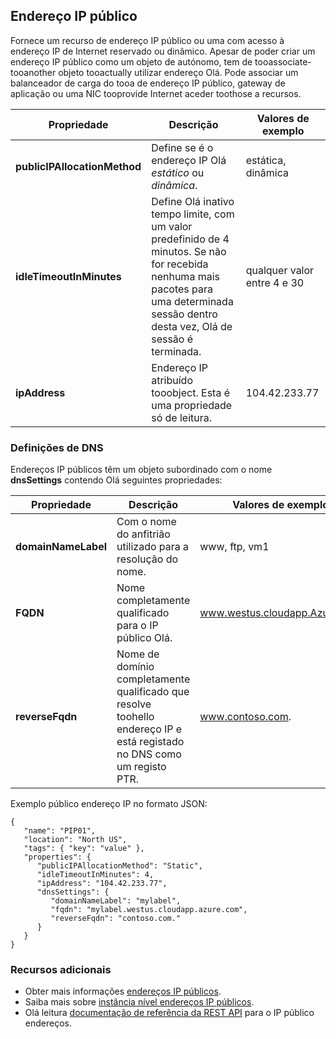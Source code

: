 ## <a name="public-ip-address"></a>Endereço IP público
Fornece um recurso de endereço IP público ou uma com acesso à endereço IP de Internet reservado ou dinâmico. Apesar de poder criar um endereço IP público como um objeto de autónomo, tem de tooassociate-tooanother objeto tooactually utilizar endereço Olá. Pode associar um balanceador de carga do tooa de endereço IP público, gateway de aplicação ou uma NIC tooprovide Internet aceder toothose a recursos.  

| Propriedade | Descrição | Valores de exemplo |
| --- | --- | --- |
| **publicIPAllocationMethod** |Define se é o endereço IP Olá *estático* ou *dinâmica*. |estática, dinâmica |
| **idleTimeoutInMinutes** |Define Olá inativo tempo limite, com um valor predefinido de 4 minutos. Se não for recebida nenhuma mais pacotes para uma determinada sessão dentro desta vez, Olá de sessão é terminada. |qualquer valor entre 4 e 30 |
| **ipAddress** |Endereço IP atribuído tooobject. Esta é uma propriedade só de leitura. |104.42.233.77 |

### <a name="dns-settings"></a>Definições de DNS
Endereços IP públicos têm um objeto subordinado com o nome **dnsSettings** contendo Olá seguintes propriedades:

| Propriedade | Descrição | Valores de exemplo |
| --- | --- | --- |
| **domainNameLabel** |Com o nome do anfitrião utilizado para a resolução do nome. |www, ftp, vm1 |
| **FQDN** |Nome completamente qualificado para o IP público Olá. |www.westus.cloudapp.Azure.com |
| **reverseFqdn** |Nome de domínio completamente qualificado que resolve toohello endereço IP e está registado no DNS como um registo PTR. |www.contoso.com. |

Exemplo público endereço IP no formato JSON:

    {
       "name": "PIP01",
       "location": "North US",
       "tags": { "key": "value" },
       "properties": {
          "publicIPAllocationMethod": "Static",
          "idleTimeoutInMinutes": 4,
          "ipAddress": "104.42.233.77",
          "dnsSettings": {
             "domainNameLabel": "mylabel",
             "fqdn": "mylabel.westus.cloudapp.azure.com",
             "reverseFqdn": "contoso.com."
          }
       }
    } 

### <a name="additional-resources"></a>Recursos adicionais
* Obter mais informações [endereços IP públicos](../articles/virtual-network/virtual-networks-reserved-public-ip.md).
* Saiba mais sobre [instância nível endereços IP públicos](../articles/virtual-network/virtual-networks-instance-level-public-ip.md).
* Olá leitura [documentação de referência da REST API](https://msdn.microsoft.com/library/azure/mt163638.aspx) para o IP público endereços.

